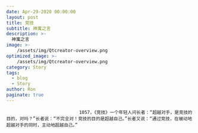```yaml
---
date: Apr-29-2020 00:00:00
layout: post
title: 竞技
subtitle: 神寓之言
description: >-
  神寓之言
image: >-
    /assets/img/Qtcreator-overview.png
optimized_image: >-
    /assets/img/Qtcreator-overview.png
category: Story
tags:
  - blog
  - Story
author: Ron
paginate: true
---
```


							　　1057，《竞技》一个年轻人问长者：“超越对手，是竞技的目的，对吗？”长者说：“不完全对！竞技的目的是超越自己。”长者又说：“通过竞技，在被动地超越对手的同时，主动地超越自己。”
							
							
						